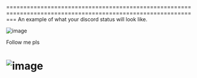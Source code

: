 ===============================================================================================================
An example of what your discord status will look like.

![image](https://user-images.githubusercontent.com/60918217/120290944-a0bcec80-c2e4-11eb-8541-15d066aac5d0.png)


Follow me pls

![image](https://user-images.githubusercontent.com/60918217/120291269-f1cce080-c2e4-11eb-92d7-1737a5e8592f.png)
===============================================================================================================
